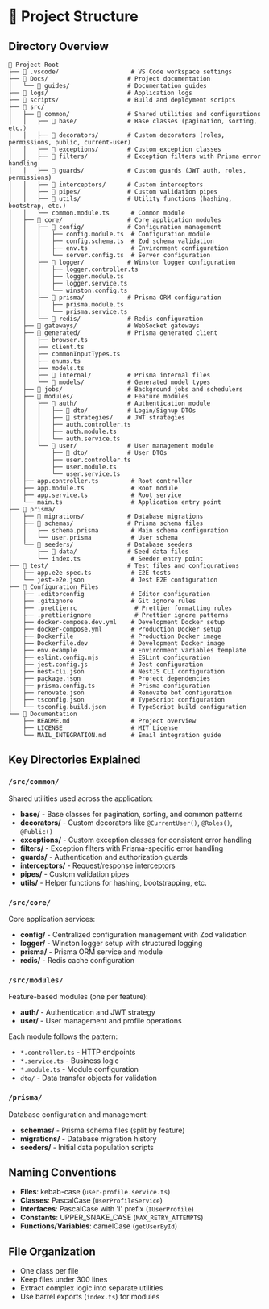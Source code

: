 # 📁 Project Structure

## Directory Overview

```
📁 Project Root
├── 📁 .vscode/                    # VS Code workspace settings
├── 📁 Docs/                      # Project documentation
│   └── 📁 guides/                # Documentation guides
├── 📁 logs/                      # Application logs
├── 📁 scripts/                   # Build and deployment scripts
├── 📁 src/
│   ├── 📁 common/                # Shared utilities and configurations
│   │   ├── 📁 base/              # Base classes (pagination, sorting, etc.)
│   │   ├── 📁 decorators/        # Custom decorators (roles, permissions, public, current-user)
│   │   ├── 📁 exceptions/        # Custom exception classes
│   │   ├── 📁 filters/           # Exception filters with Prisma error handling
│   │   ├── 📁 guards/            # Custom guards (JWT auth, roles, permissions)
│   │   ├── 📁 interceptors/      # Custom interceptors
│   │   ├── 📁 pipes/             # Custom validation pipes
│   │   ├── 📁 utils/             # Utility functions (hashing, bootstrap, etc.)
│   │   └── common.module.ts      # Common module
│   ├── 📁 core/                  # Core application modules
│   │   ├── 📁 config/            # Configuration management
│   │   │   ├── config.module.ts  # Configuration module
│   │   │   ├── config.schema.ts  # Zod schema validation
│   │   │   ├── env.ts            # Environment configuration
│   │   │   └── server.config.ts  # Server configuration
│   │   ├── 📁 logger/            # Winston logger configuration
│   │   │   ├── logger.controller.ts
│   │   │   ├── logger.module.ts
│   │   │   ├── logger.service.ts
│   │   │   └── winston.config.ts
│   │   ├── 📁 prisma/            # Prisma ORM configuration
│   │   │   ├── prisma.module.ts
│   │   │   └── prisma.service.ts
│   │   └── 📁 redis/             # Redis configuration
│   ├── 📁 gateways/              # WebSocket gateways
│   ├── 📁 generated/             # Prisma generated client
│   │   ├── browser.ts
│   │   ├── client.ts
│   │   ├── commonInputTypes.ts
│   │   ├── enums.ts
│   │   ├── models.ts
│   │   ├── 📁 internal/          # Prisma internal files
│   │   └── 📁 models/            # Generated model types
│   ├── 📁 jobs/                  # Background jobs and schedulers
│   ├── 📁 modules/               # Feature modules
│   │   ├── 📁 auth/              # Authentication module
│   │   │   ├── 📁 dto/           # Login/Signup DTOs
│   │   │   ├── 📁 strategies/    # JWT strategies
│   │   │   ├── auth.controller.ts
│   │   │   ├── auth.module.ts
│   │   │   └── auth.service.ts
│   │   └── 📁 user/              # User management module
│   │       ├── 📁 dto/           # User DTOs
│   │       ├── user.controller.ts
│   │       ├── user.module.ts
│   │       └── user.service.ts
│   ├── app.controller.ts         # Root controller
│   ├── app.module.ts             # Root module
│   ├── app.service.ts            # Root service
│   └── main.ts                   # Application entry point
├── 📁 prisma/
│   ├── 📁 migrations/            # Database migrations
│   ├── 📁 schemas/               # Prisma schema files
│   │   ├── schema.prisma         # Main schema configuration
│   │   └── user.prisma           # User schema
│   └── 📁 seeders/               # Database seeders
│       ├── 📁 data/              # Seed data files
│       └── index.ts              # Seeder entry point
├── 📁 test/                      # Test files and configurations
│   ├── app.e2e-spec.ts           # E2E tests
│   └── jest-e2e.json             # Jest E2E configuration
├── 📄 Configuration Files
│   ├── .editorconfig             # Editor configuration
│   ├── .gitignore                # Git ignore rules
│   ├── .prettierrc                # Prettier formatting rules
│   ├── .prettierignore            # Prettier ignore patterns
│   ├── docker-compose.dev.yml    # Development Docker setup
│   ├── docker-compose.yml        # Production Docker setup
│   ├── Dockerfile                # Production Docker image
│   ├── Dockerfile.dev            # Development Docker image
│   ├── env.example               # Environment variables template
│   ├── eslint.config.mjs         # ESLint configuration
│   ├── jest.config.js            # Jest configuration
│   ├── nest-cli.json             # NestJS CLI configuration
│   ├── package.json              # Project dependencies
│   ├── prisma.config.ts          # Prisma configuration
│   ├── renovate.json             # Renovate bot configuration
│   ├── tsconfig.json             # TypeScript configuration
│   └── tsconfig.build.json       # TypeScript build configuration
└── 📄 Documentation
    ├── README.md                 # Project overview
    ├── LICENSE                   # MIT License
    └── MAIL_INTEGRATION.md       # Email integration guide
```

## Key Directories Explained

### `/src/common/`
Shared utilities used across the application:
- **base/** - Base classes for pagination, sorting, and common patterns
- **decorators/** - Custom decorators like `@CurrentUser()`, `@Roles()`, `@Public()`
- **exceptions/** - Custom exception classes for consistent error handling
- **filters/** - Exception filters with Prisma-specific error handling
- **guards/** - Authentication and authorization guards
- **interceptors/** - Request/response interceptors
- **pipes/** - Custom validation pipes
- **utils/** - Helper functions for hashing, bootstrapping, etc.

### `/src/core/`
Core application services:
- **config/** - Centralized configuration management with Zod validation
- **logger/** - Winston logger setup with structured logging
- **prisma/** - Prisma ORM service and module
- **redis/** - Redis cache configuration

### `/src/modules/`
Feature-based modules (one per feature):
- **auth/** - Authentication and JWT strategy
- **user/** - User management and profile operations

Each module follows the pattern:
- `*.controller.ts` - HTTP endpoints
- `*.service.ts` - Business logic
- `*.module.ts` - Module configuration
- `dto/` - Data transfer objects for validation

### `/prisma/`
Database configuration and management:
- **schemas/** - Prisma schema files (split by feature)
- **migrations/** - Database migration history
- **seeders/** - Initial data population scripts

## Naming Conventions

- **Files**: kebab-case (`user-profile.service.ts`)
- **Classes**: PascalCase (`UserProfileService`)
- **Interfaces**: PascalCase with 'I' prefix (`IUserProfile`)
- **Constants**: UPPER_SNAKE_CASE (`MAX_RETRY_ATTEMPTS`)
- **Functions/Variables**: camelCase (`getUserById`)

## File Organization

- One class per file
- Keep files under 300 lines
- Extract complex logic into separate utilities
- Use barrel exports (`index.ts`) for modules
